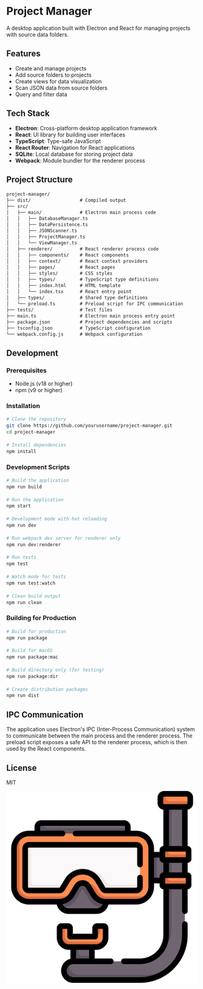 # Project Manager

A desktop application built with Electron and React for managing projects with source data folders.

## Features

- Create and manage projects
- Add source folders to projects
- Create views for data visualization
- Scan JSON data from source folders
- Query and filter data

## Tech Stack

- **Electron**: Cross-platform desktop application framework
- **React**: UI library for building user interfaces
- **TypeScript**: Type-safe JavaScript
- **React Router**: Navigation for React applications
- **SQLite**: Local database for storing project data
- **Webpack**: Module bundler for the renderer process

## Project Structure

```
project-manager/
├── dist/                  # Compiled output
├── src/
│   ├── main/              # Electron main process code
│   │   ├── DatabaseManager.ts
│   │   ├── DataPersistence.ts
│   │   ├── JSONScanner.ts
│   │   ├── ProjectManager.ts
│   │   └── ViewManager.ts
│   ├── renderer/          # React renderer process code
│   │   ├── components/    # React components
│   │   ├── context/       # React context providers
│   │   ├── pages/         # React pages
│   │   ├── styles/        # CSS styles
│   │   ├── types/         # TypeScript type definitions
│   │   ├── index.html     # HTML template
│   │   └── index.tsx      # React entry point
│   ├── types/             # Shared type definitions
│   └── preload.ts         # Preload script for IPC communication
├── tests/                 # Test files
├── main.ts                # Electron main process entry point
├── package.json           # Project dependencies and scripts
├── tsconfig.json          # TypeScript configuration
└── webpack.config.js      # Webpack configuration
```

## Development

### Prerequisites

- Node.js (v18 or higher)
- npm (v9 or higher)

### Installation

```bash
# Clone the repository
git clone https://github.com/yourusername/project-manager.git
cd project-manager

# Install dependencies
npm install
```

### Development Scripts

```bash
# Build the application
npm run build

# Run the application
npm start

# Development mode with hot reloading
npm run dev

# Run webpack dev server for renderer only
npm run dev:renderer

# Run tests
npm test

# Watch mode for tests
npm run test:watch

# Clean build output
npm run clean
```

### Building for Production

```bash
# Build for production
npm run package

# Build for macOS
npm run package:mac

# Build directory only (for testing)
npm run package:dir

# Create distribution packages
npm run dist
```

## IPC Communication

The application uses Electron's IPC (Inter-Process Communication) system to communicate between the main process and the renderer process. The preload script exposes a safe API to the renderer process, which is then used by the React components.

## License

MIT


![Repository Image](./src/assets/Scuba.png)